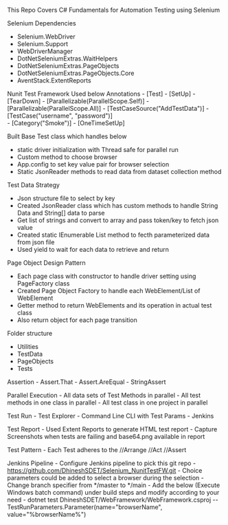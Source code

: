 This Repo Covers C# Fundamentals for Automation Testing using Selenium

Selenium Dependencies
  -  Selenium.WebDriver
  -  Selenium.Support
  -  WebDriverManager
  -  DotNetSeleniumExtras.WaitHelpers
  -  DotNetSeleniumExtras.PageObjects
  -  DotNetSeleniumExtras.PageObjects.Core
  -  AventStack.ExtentReports

Nunit Test Framework Used below Annotations
    -  [Test]
    -  [SetUp]
    -  [TearDown]
    -  [Parallelizable(ParallelScope.Self)]
    -  [Parallelizable(ParallelScope.All)]
    -  [TestCaseSource("AddTestData")]
    -  [TestCase("username", "password")]  
    -  [Category("Smoke")]
    -  [OneTimeSetUp]
    
Built Base Test class which handles below
  -  static driver initialization with Thread safe for parallel run
  -  Custom method to choose browser
  -  App.config to set key value pair for browser selection
  -  Static JsonReader methods to read data from dataset collection method

Test Data Strategy
  -  Json structure file to select by key
  -  Created JsonReader class which has custom methods to handle String Data and String[] data to parse
  -  Get list of strings and convert to array and pass token/key to fetch json value
  -  Created static IEnumerable List method to fecth parameterized data from json file
  -  Used yield to wait for each data to retrieve and return
    
Page Object Design Pattern 
  -  Each page class with constructor to handle driver setting using PageFactory class
  -  Created Page Object Factory to handle each WebElement/List of WebElement
  -  Getter method to return WebElements and its operation in actual test class
  -  Also return object for each page transition

Folder structure
  - Utilities
  - TestData
  - PageObjects
  - Tests

Assertion 
    -  Assert.That
    -  Assert.AreEqual
    -  StringAssert 

Parallel Execution
    -  All data sets of Test Methods in parallel
    -  All test methods in one class in parallel
    -  All test class in one project in parallel

Test Run
    -  Test Explorer
    -  Command Line CLI with Test Params
    -  Jenkins

Test Report
    -  Used Extent Reports to generate HTML test report
    -  Capture Screenshots when tests are failing and base64.png available in report

Test Pattern
    -  Each Test adheres to the //Arrange //Act //Assert 

Jenkins Pipeline
    -  Configure Jenkins pipeline to pick this git repo - https://github.com/DhineshSDET/Selenium_NunitTestFW.git
    -  Choice parameters could be added to select a browser during the selection
    -  Change branch specifier from */master to */main
    -  Add the below (Execute Windows batch command) under build steps and modify according to your need 
    -  dotnet test DhineshSDET/WebFramework/WebFramework.csproj -- TestRunParameters.Parameter(name=\"browserName\", value=\"%browserName%\")


